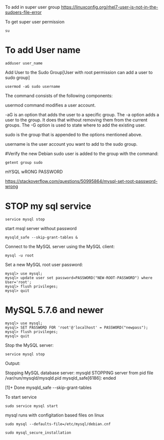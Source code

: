To add in super user group
https://linuxconfig.org/rhel7-user-is-not-in-the-sudoers-file-error


To get super user permission
```
su
```

# To add User name
```
adduser user_name
```
Add User to the Sudo Group[User with root permission can add a user to sudo group]
```
usermod -aG sudo username
```

The command consists of the following components:

usermod command modifies a user account.

-aG is an option that adds the user to a specific group. The -a option adds a user to the group. It does that without removing them from the current groups. The -G option is used to state where to add the existing user.

sudo is the group that is appended to the options mentioned above.

username is the user account you want to add to the sudo group.

#Verify the new Debian sudo user is added to the group with the command:
```
getent group sudo
```
mYSQL wRONG PASSWORD

https://stackoverflow.com/questions/50995864/mysql-set-root-password-wrong

# STOP my sql service
```
service mysql stop
```

start msql server without password
```
mysqld_safe --skip-grant-tables &
```

Connect to the MySQL server using the MySQL client:
```
mysql -u root
```

Set a new MySQL root user password:
```
mysql> use mysql;
mysql> update user set password=PASSWORD("NEW-ROOT-PASSWORD") where User='root';
mysql> flush privileges;
mysql> quit
```

# MySQL 5.7.6 and newer
```
mysql> use mysql;
mysql> SET PASSWORD FOR 'root'@'localhost' = PASSWORD("newpass");
mysql> flush privileges;
mysql> quit
```
Stop the MySQL server:
```
service mysql stop
```
Output:

Stopping MySQL database server: mysqld
STOPPING server from pid file /var/run/mysqld/mysqld.pid
mysqld_safe[6186]: ended

[1]+  Done                    mysqld_safe --skip-grant-tables

To start service
```
sudo service mysql start
```
mysql runs with configitation based files on linux
```
sudo mysql --defaults-file=/etc/mysql/debian.cnf
```

```
sudo mysql_secure_installation
```
